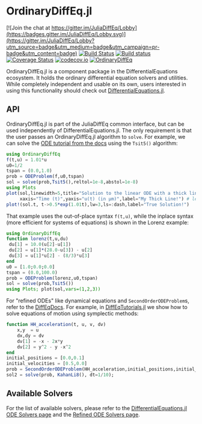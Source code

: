 # OrdinaryDiffEq.jl

[![Join the chat at https://gitter.im/JuliaDiffEq/Lobby](https://badges.gitter.im/JuliaDiffEq/Lobby.svg)](https://gitter.im/JuliaDiffEq/Lobby?utm_source=badge&utm_medium=badge&utm_campaign=pr-badge&utm_content=badge)
[![Build Status](https://travis-ci.org/JuliaDiffEq/OrdinaryDiffEq.jl.svg?branch=master)](https://travis-ci.org/JuliaDiffEq/OrdinaryDiffEq.jl)
[![Build status](https://ci.appveyor.com/api/projects/status/crn27g5aj1r567m5?svg=true)](https://ci.appveyor.com/project/ChrisRackauckas/ordinarydiffeq-jl)
[![Coverage Status](https://coveralls.io/repos/github/JuliaDiffEq/OrdinaryDiffEq.jl/badge.svg)](https://coveralls.io/github/JuliaDiffEq/OrdinaryDiffEq.jl)
[![codecov.io](http://codecov.io/github/ChrisRackauckas/OrdinaryDiffEq.jl/coverage.svg?branch=master)](http://codecov.io/github/JuliaDiffEq/OrdinaryDiffEq.jl?branch=master)
[![OrdinaryDiffEq](http://pkg.julialang.org/badges/OrdinaryDiffEq_0.6.svg)](http://pkg.julialang.org/?pkg=OrdinaryDiffEq)

OrdinaryDiffEq.jl is a component package in the DifferentialEquations ecosystem. It holds the
ordinary differential equation solvers and utilities. While completely independent
and usable on its own, users interested in using this
functionality should check out [DifferentialEquations.jl](https://github.com/JuliaDiffEq/DifferentialEquations.jl).

## API

OrdinaryDiffEq.jl is part of the JuliaDiffEq common interface, but can be used independently of DifferentialEquations.jl. The only requirement is that the user passes an OrdinaryDiffEq.jl algorithm to `solve`. For example, we can solve the [ODE tutorial from the docs](http://docs.juliadiffeq.org/latest/tutorials/ode_example.html) using the `Tsit5()` algorithm:

```julia
using OrdinaryDiffEq
f(t,u) = 1.01*u
u0=1/2
tspan = (0.0,1.0)
prob = ODEProblem(f,u0,tspan)
sol = solve(prob,Tsit5(),reltol=1e-8,abstol=1e-8)
using Plots
plot(sol,linewidth=5,title="Solution to the linear ODE with a thick line",
     xaxis="Time (t)",yaxis="u(t) (in μm)",label="My Thick Line!") # legend=false
plot!(sol.t, t->0.5*exp(1.01t),lw=3,ls=:dash,label="True Solution!")
```

That example uses the out-of-place syntax `f(t,u)`, while the inplace syntax (more efficient for systems of equations) is shown in the Lorenz example:

```julia
using OrdinaryDiffEq
function lorenz(t,u,du)
 du[1] = 10.0(u[2]-u[1])
 du[2] = u[1]*(28.0-u[3]) - u[2]
 du[3] = u[1]*u[2] - (8/3)*u[3]
end
u0 = [1.0;0.0;0.0]
tspan = (0.0,100.0)
prob = ODEProblem(lorenz,u0,tspan)
sol = solve(prob,Tsit5())
using Plots; plot(sol,vars=(1,2,3))
```

For "refined ODEs" like dynamical equations and `SecondOrderODEProblem`s, refer to the [DiffEqDocs](http://docs.juliadiffeq.org/latest/types/ode_types.html). For example, in [DiffEqTutorials.jl](https://github.com/JuliaDiffEq/DiffEqTutorials.jl) we show how to solve equations of motion using symplectic methods:

```julia
function HH_acceleration(t, u, v, dv)
    x,y  = u
    dx,dy = dv
    dv[1] = -x - 2x*y
    dv[2] = y^2 - y -x^2
end
initial_positions = [0.0,0.1]
initial_velocities = [0.5,0.0]
prob = SecondOrderODEProblem(HH_acceleration,initial_positions,initial_velocities, tspan)
sol2 = solve(prob, KahanLi8(), dt=1/10);
```

## Available Solvers

For the list of available solvers, please refer to the [DifferentialEquations.jl ODE Solvers page](http://docs.juliadiffeq.org/latest/solvers/ode_solve.html#OrdinaryDiffEq.jl-1) and the [Refined ODE Solvers page](http://docs.juliadiffeq.org/latest/solvers/refined_ode_solve.html).
